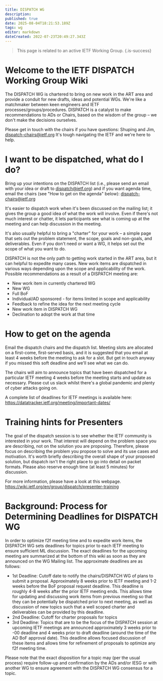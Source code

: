 ```yaml
---
title: DISPATCH WG
description: 
published: true
date: 2025-08-04T18:21:53.189Z
tags: wg
editor: markdown
dateCreated: 2022-07-23T20:49:27.343Z
---
```


> This page is related to an active IETF Working Group.
{.is-success}
# Welcome to the IETF DISPATCH Working Group Wiki

The DISPATCH WG is chartered to bring on new work in the ART area and provide a conduit for new drafts, ideas and potential WGs. We're like a matchmaker between keen engineers and IETF processes/groups/procedures. DISPATCH is a catalyst to make recommendations to ADs or Chairs, based on the wisdom of the group – we don't make the decisions ourselves.

Please get in touch with the chairs if you have questions: Shuping and Jim, dispatch-chairs@ietf.org
It's tough navigating the IETF and we're here to help.

# I want to be dispatched, what do I do? 

Bring up your intentions on the DISPATCH list (i.e., please send an email with your idea or draft to dispatch@ietf.org) and if you want agenda time, email the chairs (see "How to get on the agenda" below): dispatch-chairs@ietf.org

It's easier to dispatch work when it's been discussed on the mailing list; it gives the group a good idea of what the work will involve. Even if there's not much interest or chatter, it lets participants see what is coming up at the meeting and can help discussion in the meeting. 

It's also usually helpful to bring a "charter" for your work – a simple page that sets out the problem statement, the scope, goals and non-goals, and deliverables. Even if you don't need or want a WG, it helps set out the scope of what you want to do.

DISPATCH is not the only path to getting work started in the ART area, but it can helpful to expedite many cases. New work items are dispatched in various ways depending upon the scope and applicability of the work. Possible recommendations as a result of a DISPATCH meeting are:

* New work item in currently chartered WG
* New WG
* Full BoF 
* Individual/AD sponsored - for items limited in scope and applicability
* Feedback to refine the idea for the next meeting cycle
* New work item in DISPATCH WG
* Declination to adopt the work at that time

# How to get on the agenda 
Email the dispatch chairs and the dispatch list. Meeting slots are allocated on a first-come, first-served basis, and it is suggested that you email at least 4 weeks before the meeting to ask for a slot. But get in touch anyway if you missed this soft deadline and we'll see what we can do.

The chairs will aim to announce topics that have been dispatched for a particular IETF meeting 4 weeks before the meeting starts and update as necessary. Please cut us slack whilst there's a global pandemic and plenty of cyber attacks going on.

A complete list of deadlines for IETF meetings is available here: https://datatracker.ietf.org/meeting/important-dates/

# Training hints for Presenters
The goal of the dispatch session is to see whether the IETF community is interested in your work. That interest will depend on the problem space you are describing, not on the solution you are proposing. Therefore, please focus on describing the problem you propose to solve and its use cases and motivation. It's worth briefly describing the overall shape of your proposed solution, but dispatch isn't the right place to go into detail on packet formats. Please also reserve enough time (at least 5 minutes) for discussion.

For more information, please have a look at this webpage. 
https://wiki.ietf.org/en/group/dispatch/presenter-training 

# Background: Process for Determining Deadlines for DISPATCH WG

In order to optimize f2f meeting time and to expedite work items, the DISPATCH WG sets deadlines for topics prior to each IETF meeting to ensure sufficient ML discussion. The exact deadlines for the upcoming meeting are summarized at the bottom of this wiki as soon as they are announced on the WG Mailing list. The approximate deadlines are as follows:

* 1st Deadline: Cutoff date to notify the chairs/DISPATCH WG of plans to submit a proposal. Approximately 8 weeks prior to IETF meeting and 1-2 weeks before the BoF proposal request deadline. This deadline is roughly 4-8 weeks after the prior IETF meeting ends. This allows time for updating and discussing work items from previous meeting so that they can be potentially be dispatched prior to next meeting, as well as discussion of new topics such that a well scoped charter and deliverables can be provided by this deadline.
* 2nd Deadline: Cutoff for charter proposals for topics
* 3rd Deadline: Topics that are to be the focus of the DISPATCH session at upcoming IETF meetings are announced approximately 3 weeks prior to -00 deadline and 4 weeks prior to draft deadline (around the time of the AD BoF approval date). This deadline allows focused discussion of these items and allows time for refinement of proposals to optimize any f2f meeting time.

Please note that the exact disposition for a topic may (per the usual process) require follow-up and confirmation by the ADs and/or IESG or with another WG to ensure agreement with the DISPATCH WG consensus for a topic.
